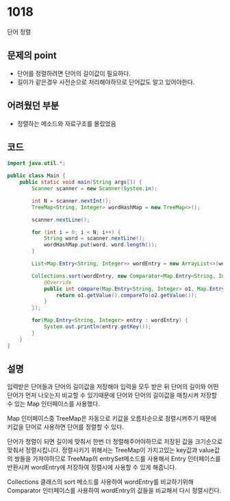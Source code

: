 # 1018
단어 정렬

## 문제의 point 

- 단어를 정렬하려면 단어의 길이값이 필요하다.
- 길이가 같은경우 사전순으로 처리해야하므로 단어값도 알고 있어야한다.

## 어려웠던 부분
- 정렬하는 메소드와 자료구조를 몰랐었음

## 코드

```java
import java.util.*;

public class Main {
    public static void main(String args[]) {
        Scanner scanner = new Scanner(System.in);

        int N = scanner.nextInt();
        TreeMap<String, Integer> wordHashMap = new TreeMap<>();

        scanner.nextLine();

        for (int i = 0; i < N; i++) {
            String word = scanner.nextLine();
            wordHashMap.put(word, word.length());
        }

        List<Map.Entry<String, Integer>> wordEntry = new ArrayList<>(wordHashMap.entrySet());

        Collections.sort(wordEntry, new Comparator<Map.Entry<String, Integer>>() {
            @Override
            public int compare(Map.Entry<String, Integer> o1, Map.Entry<String, Integer> o2) {
                return o1.getValue().compareTo(o2.getValue());
            }
        });

        for(Map.Entry<String, Integer> entry : wordEntry) {
            System.out.println(entry.getKey());
        }
    }
}
```

## 설명 
입력받은 단어들과 단어의 길이값을 저장해야 입력을 모두 받은 뒤 단어의 길이와 어떤 단어가 먼저 나오는지 비교할 수 있기때문에 단어와 단어의 길이값을 매칭시켜 저장할 수 있는 Map 인터페이스를 사용했다.

Map 인터페이스중 TreeMap은 자동으로 키값을 오름차순으로 정렬시켜주기 때문에 키값을 단어로 사용하면 단어를 정렬할 수 있다.

단어가 정렬이 되면 길이에 맞춰서 한번 더 정렬해주어야하므로 저장된 값을 크기순으로 맞춰서 정렬시킵니다.
정렬시키기 위해서는 TreeMap이 가지고있는 key값과 value값의 쌍들을 가져야하므로 TreeMap의 entrySet메소드를 사용해서 Entry 인터페이스를 반환시켜 wordEntry에 저장하여 정렬시에 사용할 수 있게 해줍니다.

Collections 클래스의 sort 메소드를 사용하여 wordEntry를 비교하기위해 Comparator 인터페이스를 사용하여 wordEntry의 값들을 비교해서 다시 정렬시킨다.

